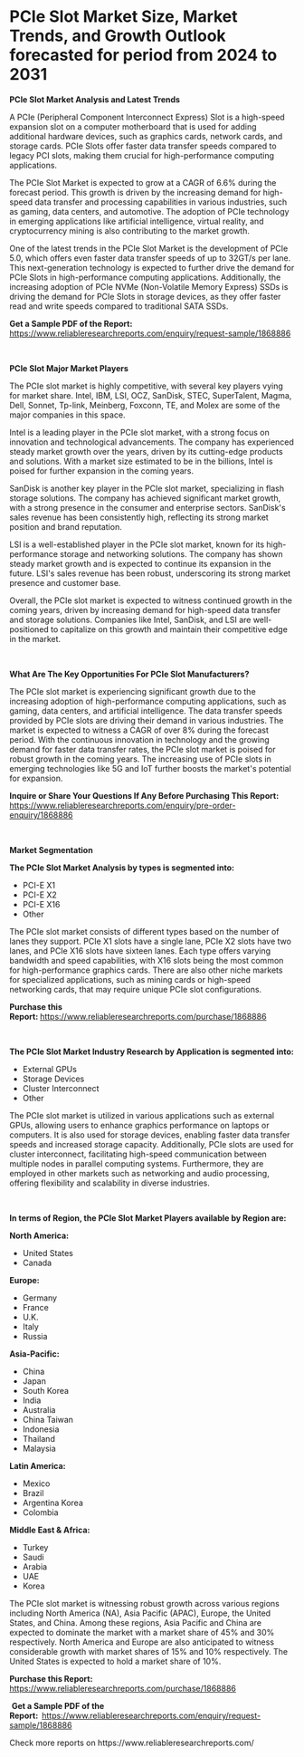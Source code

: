 <p><h1>PCIe Slot Market Size, Market Trends, and Growth Outlook forecasted for period from 2024 to 2031</h1></p><p><strong>PCIe Slot Market Analysis and Latest Trends</strong></p>
<p><p>A PCIe (Peripheral Component Interconnect Express) Slot is a high-speed expansion slot on a computer motherboard that is used for adding additional hardware devices, such as graphics cards, network cards, and storage cards. PCIe Slots offer faster data transfer speeds compared to legacy PCI slots, making them crucial for high-performance computing applications.</p><p>The PCIe Slot Market is expected to grow at a CAGR of 6.6% during the forecast period. This growth is driven by the increasing demand for high-speed data transfer and processing capabilities in various industries, such as gaming, data centers, and automotive. The adoption of PCIe technology in emerging applications like artificial intelligence, virtual reality, and cryptocurrency mining is also contributing to the market growth.</p><p>One of the latest trends in the PCIe Slot Market is the development of PCIe 5.0, which offers even faster data transfer speeds of up to 32GT/s per lane. This next-generation technology is expected to further drive the demand for PCIe Slots in high-performance computing applications. Additionally, the increasing adoption of PCIe NVMe (Non-Volatile Memory Express) SSDs is driving the demand for PCIe Slots in storage devices, as they offer faster read and write speeds compared to traditional SATA SSDs.</p></p>
<p><strong>Get a Sample PDF of the Report:&nbsp;</strong> <a href="https://www.reliableresearchreports.com/enquiry/request-sample/1868886">https://www.reliableresearchreports.com/enquiry/request-sample/1868886</a></p>
<p>&nbsp;</p>
<p><strong>PCIe Slot Major Market Players</strong></p>
<p><p>The PCIe slot market is highly competitive, with several key players vying for market share. Intel, IBM, LSI, OCZ, SanDisk, STEC, SuperTalent, Magma, Dell, Sonnet, Tp-link, Meinberg, Foxconn, TE, and Molex are some of the major companies in this space.</p><p>Intel is a leading player in the PCIe slot market, with a strong focus on innovation and technological advancements. The company has experienced steady market growth over the years, driven by its cutting-edge products and solutions. With a market size estimated to be in the billions, Intel is poised for further expansion in the coming years.</p><p>SanDisk is another key player in the PCIe slot market, specializing in flash storage solutions. The company has achieved significant market growth, with a strong presence in the consumer and enterprise sectors. SanDisk's sales revenue has been consistently high, reflecting its strong market position and brand reputation.</p><p>LSI is a well-established player in the PCIe slot market, known for its high-performance storage and networking solutions. The company has shown steady market growth and is expected to continue its expansion in the future. LSI's sales revenue has been robust, underscoring its strong market presence and customer base.</p><p>Overall, the PCIe slot market is expected to witness continued growth in the coming years, driven by increasing demand for high-speed data transfer and storage solutions. Companies like Intel, SanDisk, and LSI are well-positioned to capitalize on this growth and maintain their competitive edge in the market.</p></p>
<p>&nbsp;</p>
<p><strong>What Are The Key Opportunities For PCIe Slot Manufacturers?</strong></p>
<p><p>The PCIe slot market is experiencing significant growth due to the increasing adoption of high-performance computing applications, such as gaming, data centers, and artificial intelligence. The data transfer speeds provided by PCIe slots are driving their demand in various industries. The market is expected to witness a CAGR of over 8% during the forecast period. With the continuous innovation in technology and the growing demand for faster data transfer rates, the PCIe slot market is poised for robust growth in the coming years. The increasing use of PCIe slots in emerging technologies like 5G and IoT further boosts the market's potential for expansion.</p></p>
<p><strong>Inquire or Share Your Questions If Any Before Purchasing This Report:</strong> <a href="https://www.reliableresearchreports.com/enquiry/pre-order-enquiry/1868886">https://www.reliableresearchreports.com/enquiry/pre-order-enquiry/1868886</a></p>
<p>&nbsp;</p>
<p><strong>Market Segmentation</strong></p>
<p><strong>The PCIe Slot Market Analysis by types is segmented into:</strong></p>
<p><ul><li>PCI-E X1</li><li>PCI-E X2</li><li>PCI-E X16</li><li>Other</li></ul></p>
<p><p>The PCIe slot market consists of different types based on the number of lanes they support. PCIe X1 slots have a single lane, PCIe X2 slots have two lanes, and PCIe X16 slots have sixteen lanes. Each type offers varying bandwidth and speed capabilities, with X16 slots being the most common for high-performance graphics cards. There are also other niche markets for specialized applications, such as mining cards or high-speed networking cards, that may require unique PCIe slot configurations.</p></p>
<p><strong>Purchase this Report:&nbsp;</strong><a href="https://www.reliableresearchreports.com/purchase/1868886">https://www.reliableresearchreports.com/purchase/1868886</a></p>
<p>&nbsp;</p>
<p><strong>The PCIe Slot Market Industry Research by Application is segmented into:</strong></p>
<p><ul><li>External GPUs</li><li>Storage Devices</li><li>Cluster Interconnect</li><li>Other</li></ul></p>
<p><p>The PCIe slot market is utilized in various applications such as external GPUs, allowing users to enhance graphics performance on laptops or computers. It is also used for storage devices, enabling faster data transfer speeds and increased storage capacity. Additionally, PCIe slots are used for cluster interconnect, facilitating high-speed communication between multiple nodes in parallel computing systems. Furthermore, they are employed in other markets such as networking and audio processing, offering flexibility and scalability in diverse industries.</p></p>
<p>&nbsp;</p>
<p><strong>In terms of Region, the PCIe Slot Market Players available by Region are:</strong></p>
<p>
    <p> <strong> North America: </strong>
        <ul>
            <li>United States</li>
            <li>Canada</li>
        </ul>
        </p> 
    <p> <strong> Europe: </strong>
        <ul>
            <li>Germany</li>
            <li>France</li>
            <li>U.K.</li>
            <li>Italy</li>
            <li>Russia</li>
        </ul>
        </p> 
    <p> <strong> Asia-Pacific: </strong>
        <ul>
            <li>China</li>
            <li>Japan</li>
            <li>South Korea</li>
            <li>India</li>
            <li>Australia</li>
            <li>China Taiwan</li>
            <li>Indonesia</li>
            <li>Thailand</li>
            <li>Malaysia</li>
        </ul>
        </p> 
    <p> <strong> Latin America: </strong>
        <ul>
            <li>Mexico</li>
            <li>Brazil</li>
            <li>Argentina Korea</li>
            <li>Colombia</li>
        </ul>
        </p> 
    <p> <strong> Middle East & Africa: </strong>
        <ul>
            <li>Turkey</li>
            <li>Saudi</li>
            <li>Arabia</li>
            <li>UAE</li>
            <li>Korea</li>
        </ul>
    </p>
    </p>
<p><p>The PCIe slot market is witnessing robust growth across various regions including North America (NA), Asia Pacific (APAC), Europe, the United States, and China. Among these regions, Asia Pacific and China are expected to dominate the market with a market share of 45% and 30% respectively. North America and Europe are also anticipated to witness considerable growth with market shares of 15% and 10% respectively. The United States is expected to hold a market share of 10%.</p></p>
<p><strong>Purchase this Report: </strong><a href="https://www.reliableresearchreports.com/purchase/1868886">https://www.reliableresearchreports.com/purchase/1868886</a></p>
<p>&nbsp;<strong>Get a Sample PDF of the Report:&nbsp;&nbsp;</strong><a href="https://www.reliableresearchreports.com/enquiry/request-sample/1868886">https://www.reliableresearchreports.com/enquiry/request-sample/1868886</a></p>
<p><strong></strong></p>
<p>Check more reports on https://www.reliableresearchreports.com/</p>